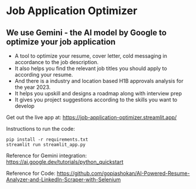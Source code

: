 # Job Application Optimizer
## We use Gemini - the AI model by Google to optimize your job application
+ A tool to optimize your resume, cover letter, cold messaging in accordance to the job description. 
+ It also helps you find the relevant job titles you should apply to according your resume. 
+ And there is a industry and location based H1B approvals analysis for the year 2023.
+ It helps you upskill and designs a roadmap along with interview prep
+ It gives you project suggestions according to the skills you want to develop

Get out the live app at: https://job-application-optimizer.streamlit.app/

Instructions to run the code:
```
pip install -r requirements.txt
streamlit run streamlit_app.py
```

Reference for Gemini integration: 
https://ai.google.dev/tutorials/python_quickstart


Reference for Code: 
https://github.com/gopiashokan/AI-Powered-Resume-Analyzer-and-LinkedIn-Scraper-with-Selenium
